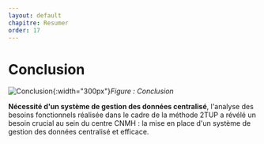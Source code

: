 ```yaml
---
layout: default
chapitre: Resumer
order: 17
---
```





# Conclusion

![Conclusion]({{site.baseurl}}/conclusion/images/conclusionabc.jpg){:width="300px"}*Figure : Conclusion*




<!-- note -->

**Nécessité d'un système de gestion des données centralisé**,
l'analyse des besoins fonctionnels réalisée dans le cadre de la méthode 2TUP a révélé un besoin crucial au sein du centre CNMH : la mise en place d'un système de gestion des données centralisé et efficace.

<!-- new slide -->



